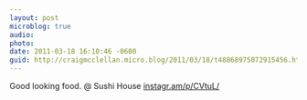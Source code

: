 ```yaml
---
layout: post
microblog: true
audio: 
photo: 
date: 2011-03-18 16:10:46 -0600
guid: http://craigmcclellan.micro.blog/2011/03/18/t48868975072915456.html
---
```

Good looking food.   @ Sushi House [instagr.am/p/CVtuL/](http://instagr.am/p/CVtuL/)
